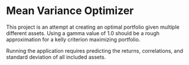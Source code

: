 # Mean Variance Optimizer

This project is an attempt at creating an optimal portfolio given multiple different assets. Using a gamma value of 1.0 should be a rough approximation for a kelly criterion maximizing portfolio.

Running the application requires predicting the returns, correlations, and standard deviation of all included assets.
